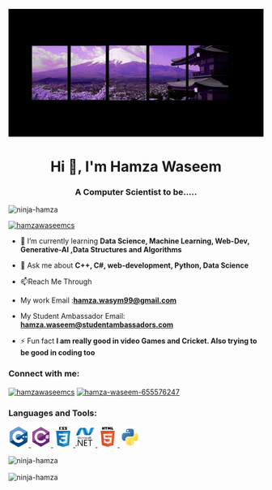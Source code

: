 ![logo](https://github.com/HAMZAWASYM200044/HAMZAwASYM200044/blob/a3b84fafb49fd36991b7594cd3fba0279f073c50/Github%20Banner.jpg)
<h1 align="center">Hi 👋, I'm Hamza Waseem</h1>
<h3 align="center">A Computer Scientist to be.....</h3>

<p align="left"> <img src="https://komarev.com/ghpvc/?username=ninja-hamza&label=Profile%20views&color=0e75b6&style=flat" alt="ninja-hamza" /> </p>

<p align="left"> <a href="https://twitter.com/hamzawaseemcs" target="blank"><img src="https://img.shields.io/twitter/follow/hamzawaseemcs?logo=twitter&style=for-the-badge" alt="hamzawaseemcs" /></a> </p>

- 🌱 I’m currently learning **Data Science, Machine Learning, Web-Dev, Generative-AI ,Data Structures and Algorithms**

- 💬 Ask me about **C++, C#, web-development, Python, Data Science**

- 📫Reach Me Through
-  My work Email :**hamza.wasym99@gmail.com**
-  My Student Ambassador Email: **hamza.waseem@studentambassadors.com**

- ⚡ Fun fact **I am really good in video Games and Cricket. Also trying to be good in coding too**

<h3 align="left">Connect with me:</h3>
<p align="left">
<a href="https://twitter.com/hamzawaseemcs" target="blank"><img align="center" src="https://raw.githubusercontent.com/rahuldkjain/github-profile-readme-generator/master/src/images/icons/Social/twitter.svg" alt="hamzawaseemcs" height="30" width="40" /></a>
<a href="https://linkedin.com/in/hamza-waseem-655576247" target="blank"><img align="center" src="https://raw.githubusercontent.com/rahuldkjain/github-profile-readme-generator/master/src/images/icons/Social/linked-in-alt.svg" alt="hamza-waseem-655576247" height="30" width="40" /></a>
</p>

<h3 align="left">Languages and Tools:</h3>
<p align="left"> <a href="https://www.w3schools.com/cpp/" target="_blank" rel="noreferrer"> <img src="https://raw.githubusercontent.com/devicons/devicon/master/icons/cplusplus/cplusplus-original.svg" alt="cplusplus" width="40" height="40"/> </a> <a href="https://www.w3schools.com/cs/" target="_blank" rel="noreferrer"> <img src="https://raw.githubusercontent.com/devicons/devicon/master/icons/csharp/csharp-original.svg" alt="csharp" width="40" height="40"/> </a> <a href="https://www.w3schools.com/css/" target="_blank" rel="noreferrer"> <img src="https://raw.githubusercontent.com/devicons/devicon/master/icons/css3/css3-original-wordmark.svg" alt="css3" width="40" height="40"/> </a> <a href="https://dotnet.microsoft.com/" target="_blank" rel="noreferrer"> <img src="https://raw.githubusercontent.com/devicons/devicon/master/icons/dot-net/dot-net-original-wordmark.svg" alt="dotnet" width="40" height="40"/> </a> <a href="https://www.w3.org/html/" target="_blank" rel="noreferrer"> <img src="https://raw.githubusercontent.com/devicons/devicon/master/icons/html5/html5-original-wordmark.svg" alt="html5" width="40" height="40"/> </a> <a href="https://www.python.org" target="_blank" rel="noreferrer"> <img src="https://raw.githubusercontent.com/devicons/devicon/master/icons/python/python-original.svg" alt="python" width="40" height="40"/> </a> </p>

<p><img align="center" src="https://github-readme-stats.vercel.app/api/top-langs?username=ninja-hamza&show_icons=true&locale=en&layout=compact" alt="ninja-hamza" /></p>

<p><img align="center" src="https://github-readme-streak-stats.herokuapp.com/?user=ninja-hamza&" alt="ninja-hamza" /></p>





